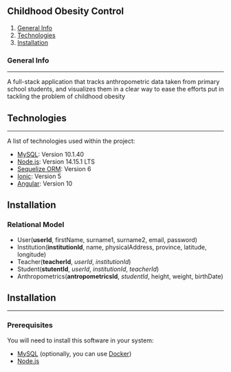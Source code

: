 ## Childhood Obesity Control
1. [General Info](#general-info)
2. [Technologies](#technologies)
3. [Installation](#installation)
### General Info
***
A full-stack application that tracks anthropometric data taken from primary school students, and visualizes them in a clear way to ease the efforts put in tackling the problem of childhood obesity
## Technologies
***
A list of technologies used within the project:
 * [MySQL](https://www.mysql.com/): Version 10.1.40
 * [Node.js](https://nodejs.org/es/): Version 14.15.1 LTS
 * [Sequelize ORM](https://sequelize.org/): Version 6
 * [Ionic](https://ionicframework.com/): Version 5
 * [Angular](https://angular.io/): Version 10
## Installation
### Relational Model
* User(__userId__, firstName, surname1, surname2, email, password)
* Institution(__institutionId__, name, physicalAddress, province, latitude, longitude)
* Teacher(__teacherId__, _userId_, _institutionId_)
* Student(__stutentId__, _userId_, _institutionId_, _teacherId_)
* Anthropometrics(__antropometricsId__, _studentId_, height, weight, birthDate)
## Installation
***
### Prerequisites
You will need to install this software in your system:
* [MySQL](https://dev.mysql.com/downloads/) (optionally, you can use [Docker](https://hub.docker.com/_/mysql?tab=tags&page=1&ordering=last_updated))
* [Node.js](https://dev.mysql.com/downloads/)

